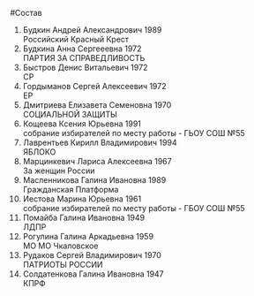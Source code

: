 #Состав
1. Будкин Андрей Александрович 1989   
    Российский Красный Крест
2. Будкина Анна Сергееевна 1972   
    ПАРТИЯ ЗА СПРАВЕДЛИВОСТЬ
3. Быстров Денис Витальевич 1972   
    СР
4. Гордыманов Сергей Алексеевич 1972   
    ЕР
5. Дмитриева Елизавета Семеновна 1970   
    СОЦИАЛЬНОЙ ЗАЩИТЫ
6. Кощеева Ксения Юрьевна 1991   
    собрание избирателей по месту работы - ГЬОУ СОШ №55
7. Лаврентьев Кирилл Владимирович 1994   
    ЯБЛОКО
8. Марцинкевич Лариса Алексеевна 1967   
    За женщин России
9. Масленникова Галина Ивановна 1989   
    Гражданская Платформа
10. Иестова Марина Юрьевна 1961   
    собрание избирателей по месту работы - ГБОУ СОШ №55
11. Помайба Галина Ивановна 1949   
    ЛДПР
12. Рогулина Галина Аркадьевна 1959   
    МО МО Чкаловское
13. Рудаков Сергей Владимирович 1970   
    ПАТРИОТЫ РОССИИ
14. Солдатенкова Галина Ивановна 1947   
    КПРФ
